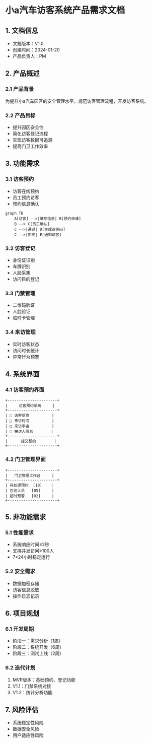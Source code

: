 # 小a汽车访客系统产品需求文档

## 1. 文档信息

- 文档版本：V1.0
- 创建时间：2024-01-20
- 产品负责人：PM

## 2. 产品概述

### 2.1 产品背景
为提升小a汽车园区的安全管理水平，规范访客管理流程，开发访客系统。

### 2.2 产品目标
- 提升园区安全性
- 简化访客登记流程
- 实现访客数据可追溯
- 提高门卫工作效率

## 3. 功能需求

### 3.1 访客预约
- 访客在线预约
- 员工预约访客
- 预约信息确认

```mermaid
graph TD
    A[访客] -->|填写信息| B[预约申请]
    B --> C[员工确认]
    C -->|通过| D[生成访客码]
    C -->|拒绝| E[通知访客]
```

### 3.2 访客登记
- 身份证识别
- 车牌识别
- 人脸采集
- 访问目的登记

### 3.3 门禁管理
- 二维码验证
- 人脸验证
- 临时卡管理

### 3.4 来访管理
- 实时访客状态
- 访问时长统计
- 异常行为预警

## 4. 系统界面

### 4.1 访客预约界面
```
+----------------------+
|     访客预约系统     |
+----------------------+
| □ 访客信息          |
| □ 来访时间          |
| □ 来访事由          |
| □ 被访人信息        |
+----------------------+
|      提交预约        |
+----------------------+
```

### 4.2 门卫管理界面
```
+----------------------+
|   门卫管理工作台     |
+----------------------+
| 待处理预约  [10]    |
| 在访人员   [05]     |
| 超时预警   [02]     |
+----------------------+
```

## 5. 非功能需求

### 5.1 性能需求
- 系统响应时间≤2秒
- 支持并发访问≥100人
- 7*24小时稳定运行

### 5.2 安全需求
- 数据加密存储
- 访客信息脱敏
- 操作日志记录

## 6. 项目规划

### 6.1 开发周期
- 阶段一：需求分析（1周）
- 阶段二：系统开发（6周）
- 阶段三：测试上线（2周）

### 6.2 迭代计划
1. MVP版本：基础预约、登记功能
2. V1.1：门禁系统对接
3. V1.2：统计分析功能

## 7. 风险评估

- 系统稳定性风险
- 数据安全风险
- 用户适应性风险
